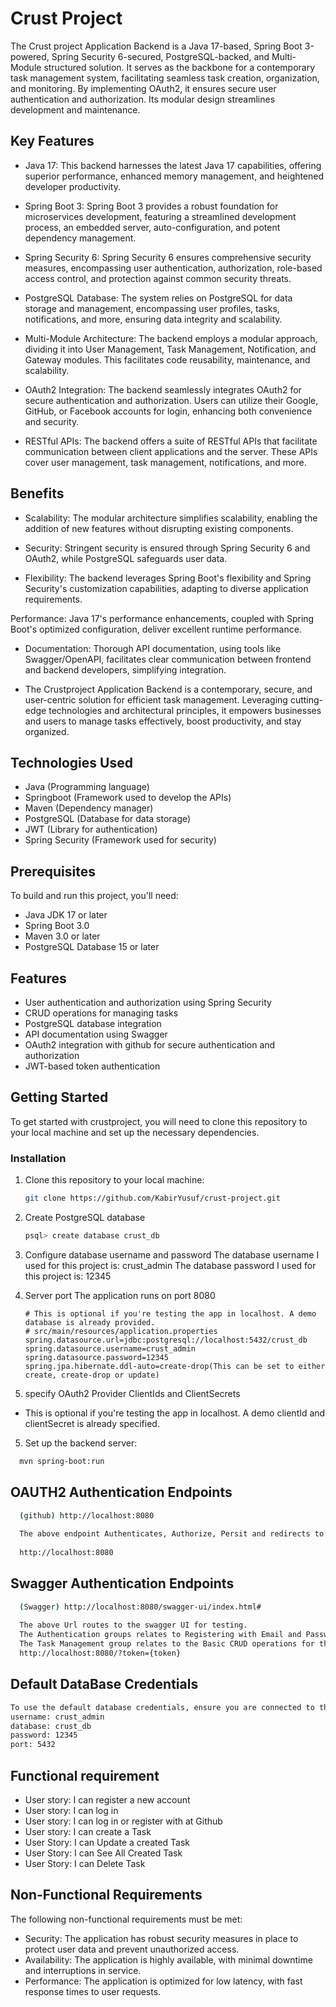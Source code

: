 # Crust Project

The Crust project Application Backend is a Java 17-based, Spring Boot 3-powered, Spring Security 6-secured, PostgreSQL-backed, and Multi-Module structured solution. It serves as the backbone for a contemporary task management system, facilitating seamless task creation, organization, and monitoring. By implementing OAuth2, it ensures secure user authentication and authorization. Its modular design streamlines development and maintenance.
## Key Features

- Java 17: This backend harnesses the latest Java 17 capabilities, offering superior performance, enhanced memory management, and heightened developer productivity.

- Spring Boot 3: Spring Boot 3 provides a robust foundation for microservices development, featuring a streamlined development process, an embedded server, auto-configuration, and potent dependency management.

- Spring Security 6: Spring Security 6 ensures comprehensive security measures, encompassing user authentication, authorization, role-based access control, and protection against common security threats.

- PostgreSQL Database: The system relies on PostgreSQL for data storage and management, encompassing user profiles, tasks, notifications, and more, ensuring data integrity and scalability.

- Multi-Module Architecture: The backend employs a modular approach, dividing it into User Management, Task Management, Notification, and Gateway modules. This facilitates code reusability, maintenance, and scalability.

- OAuth2 Integration: The backend seamlessly integrates OAuth2 for secure authentication and authorization. Users can utilize their Google, GitHub, or Facebook accounts for login, enhancing both convenience and security.

- RESTful APIs: The backend offers a suite of RESTful APIs that facilitate communication between client applications and the server. These APIs cover user management, task management, notifications, and more.

## Benefits

- Scalability: The modular architecture simplifies scalability, enabling the addition of new features without disrupting existing components.

- Security: Stringent security is ensured through Spring Security 6 and OAuth2, while PostgreSQL safeguards user data.

- Flexibility: The backend leverages Spring Boot's flexibility and Spring Security's customization capabilities, adapting to diverse application requirements.

Performance: Java 17's performance enhancements, coupled with Spring Boot's optimized configuration, deliver excellent runtime performance.

- Documentation: Thorough API documentation, using tools like Swagger/OpenAPI, facilitates clear communication between frontend and backend developers, simplifying integration.

- The Crustproject Application Backend is a contemporary, secure, and user-centric solution for efficient task management. Leveraging cutting-edge technologies and architectural principles, it empowers businesses and users to manage tasks effectively, boost productivity, and stay organized.

## Technologies Used
- Java (Programming language)
- Springboot (Framework used to develop the APIs)
- Maven (Dependency manager)
- PostgreSQL (Database for data storage)
- JWT (Library for authentication)
- Spring Security (Framework used for security)

## Prerequisites

To build and run this project, you'll need:

- Java JDK 17 or later
- Spring Boot 3.0
- Maven 3.0 or later
- PostgreSQL Database 15 or later

## Features

- User authentication and authorization using Spring Security 
- CRUD operations for managing tasks 
- PostgreSQL database integration 
- API documentation using Swagger 
- OAuth2 integration with github for secure authentication and authorization
- JWT-based token authentication

## Getting Started

To get started with crustproject, you will need to clone this repository to your local machine and set up the necessary dependencies.

### Installation

1. Clone this repository to your local machine:

    ```bash
    git clone https://github.com/KabirYusuf/crust-project.git
    ```

2. Create PostgreSQL database

   ```bash
   psql> create database crust_db
   ```

3. Configure database username and password
      The database username I used for this project is: crust_admin
      The database password I used for this project is: 12345


4. Server port
      The application runs on port 8080

     ```properties
   # This is optional if you're testing the app in localhost. A demo database is already provided.
   # src/main/resources/application.properties
     spring.datasource.url=jdbc:postgresql://localhost:5432/crust_db
     spring.datasource.username=crust_admin
     spring.datasource.password=12345
     spring.jpa.hibernate.ddl-auto=create-drop(This can be set to either create, create-drop or update)
     ```

5. specify OAuth2 Provider ClientIds and ClientSecrets 
- This is optional if you're testing the app in localhost. A demo clientId and clientSecret is already specified.

5.  Set up the backend server:
   ```bash
     mvn spring-boot:run
   ```

## OAUTH2 Authentication Endpoints

   ```bash
     (github) http://localhost:8080
     
     The above endpoint Authenticates, Authorize, Persit and redirects to a link with a JWT token as as parameter which is used to make subsequent API call 
     
     http://localhost:8080
   ```

## Swagger Authentication Endpoints

   ```bash
     (Swagger) http://localhost:8080/swagger-ui/index.html#
     
     The above Url routes to the swagger UI for testing.
     The Authentication groups relates to Registering with Email and Password
     The Task Management group relates to the Basic CRUD operations for the case study
     http://localhost:8080/?token={token}
   ```

## Default DataBase Credentials

   ```bash
   To use the default database credentials, ensure you are connected to the internet
   username: crust_admin
   database: crust_db
   password: 12345
   port: 5432
   ```

## Functional requirement

- User story: I can register a new account
- User story: I can log in
- User story: I can log in or register with at Github
- User story: I can create a Task
- User Story: I can Update a created Task
- User Story: I can See All Created Task
- User Story: I can Delete Task

## Non-Functional Requirements

The following non-functional requirements must be met:

- Security: The application has robust security measures in place to protect user data and prevent unauthorized access.
- Availability: The application is highly available, with minimal downtime and interruptions in service.
- Performance: The application is optimized for low latency, with fast response times to user requests.